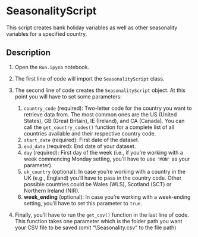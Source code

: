# SeasonalityScript

This script creates bank holiday variables as well as other seasonality variables for a specified country.

## Description
1.	Open the ```Run.ipynb``` notebook.
2.	The first line of code will import the ```SeasonalityScript``` class.
3.	The second line of code creates the ```SeasonalityScript``` object. At this point you will have to set some parameters:

    1. ```country_code``` (required): Two-letter code for the country you want to retrieve data from. The most common ones are the US (United States), GB (Great Britain), IE (Ireland), and CA (Canada). You can call the ```get_country_codes()``` function for a complete list of all countries available and their respective country code.
    2. ```start_date``` (required): First date of the dataset.
    3. ```end_date``` (required): End date of your dataset.
    4. ```day``` (required): First day of the week (i.e., if you’re working with a week commencing Monday setting, you’ll have to use ```'MON'``` as your parameter).
    5. ```uk_country``` (optional): In case you’re working with a country in the UK (e.g., England) you’ll have to pass in the country code. Other possible countries could be Wales (WLS), Scotland (SCT) or Northern Ireland (NIR).
    6. **week_ending** (optional): In case you’re working with a week-ending setting, you’ll have to set this parameter to ```True```.

7. Finally, you’ll have to run the ```get_csv()``` function in the last line of code. This function takes one parameter which is the folder path you want your CSV file to be saved (omit “\Seasonality.csv” to the file path)